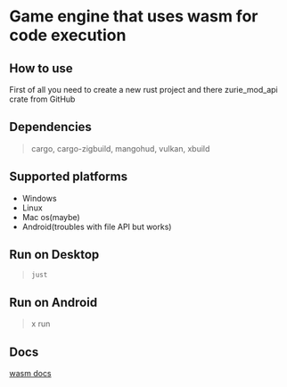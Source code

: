 # Game engine that uses wasm for code execution

## How to use
First of all you need to create a new rust project and there zurie_mod_api crate from GitHub


## Dependencies

> cargo, cargo-zigbuild, mangohud, vulkan, xbuild

## Supported platforms
- Windows 
- Linux
- Mac os(maybe)
- Android(troubles with file API but works)
## Run on Desktop

>`just`

## Run on Android

>  x run
## Docs
[wasm docs](https://component-model.bytecodealliance.org/)
